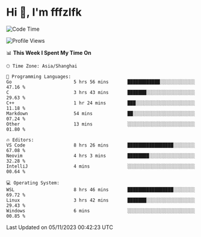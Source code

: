 # Hi 👋, I'm fffzlfk

<!--START_SECTION:waka-->
![Code Time](http://img.shields.io/badge/Code%20Time-543%20hrs%2058%20mins-blue)

![Profile Views](http://img.shields.io/badge/Profile%20Views-0-blue)

📊 **This Week I Spent My Time On** 

```text
🕑︎ Time Zone: Asia/Shanghai

💬 Programming Languages: 
Go                       5 hrs 56 mins       ████████████░░░░░░░░░░░░░   47.16 % 
C                        3 hrs 43 mins       ███████░░░░░░░░░░░░░░░░░░   29.63 % 
C++                      1 hr 24 mins        ███░░░░░░░░░░░░░░░░░░░░░░   11.18 % 
Markdown                 54 mins             ██░░░░░░░░░░░░░░░░░░░░░░░   07.24 % 
Other                    13 mins             ░░░░░░░░░░░░░░░░░░░░░░░░░   01.80 % 

🔥 Editors: 
VS Code                  8 hrs 26 mins       █████████████████░░░░░░░░   67.08 % 
Neovim                   4 hrs 3 mins        ████████░░░░░░░░░░░░░░░░░   32.28 % 
IntelliJ                 4 mins              ░░░░░░░░░░░░░░░░░░░░░░░░░   00.64 % 

💻 Operating System: 
WSL                      8 hrs 46 mins       █████████████████░░░░░░░░   69.72 % 
Linux                    3 hrs 42 mins       ███████░░░░░░░░░░░░░░░░░░   29.43 % 
Windows                  6 mins              ░░░░░░░░░░░░░░░░░░░░░░░░░   00.85 % 
```


 Last Updated on 05/11/2023 00:42:23 UTC
<!--END_SECTION:waka-->
